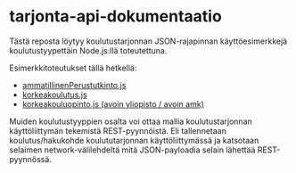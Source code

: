 # tarjonta-api-dokumentaatio
Tästä reposta löytyy koulutustarjonnan JSON-rajapinnan käyttöesimerkkejä koulutustyypettäin Node.js:llä toteutettuna.

Esimerkkitoteutukset tällä hetkellä:
  * [ammatillinenPerustutkinto.js](ammatillinenPerustutkinto.js)
  * [korkeakoulutus.js](korkeakoulutus.js)
  * [korkeakouluopinto.js (avoin yliopisto / avoin amk)](korkeakouluopinto.js)

Muiden koulutustyyppien osalta voi ottaa mallia koulutustarjonnan käyttöliittymän tekemistä REST-pyynnöistä. Eli tallennetaan koulutus/hakukohde koulututarjonnan käyttöliittymässä ja katsotaan selaimen network-välilehdeltä mitä JSON-payloadia selain lähettää REST-pyynnössä.
